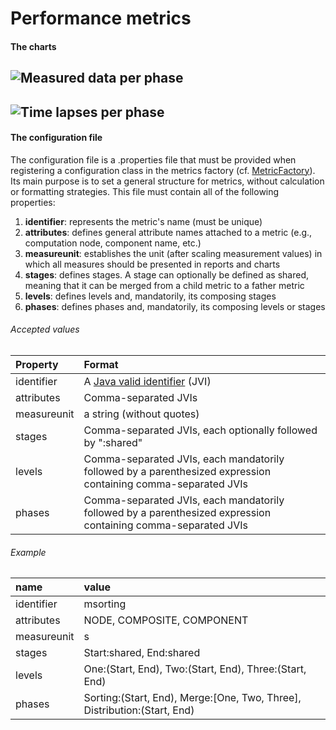 Performance metrics
===================

#### The charts

![Measured data per phase](https://cloud.githubusercontent.com/assets/1284036/5846207/fa2a3d9a-a18f-11e4-9bd1-1b6bddb89bd1.png)
---
![Time lapses per phase](https://cloud.githubusercontent.com/assets/1284036/5846208/fa3e104a-a18f-11e4-99c2-ff4e8c2af0d2.png)
---

#### The configuration file

The configuration file is a .properties file that must be provided when registering a configuration class in the metrics factory (cf. [MetricFactory](https://github.com/unicesi/performance-metrics/blob/master/src/main/java/co/edu/icesi/driso/measurement/metrics/MetricFactory.java)). Its main purpose is to set a general structure for metrics, without calculation or formatting strategies.
This file must contain all of the following properties:

1. __identifier__: represents the metric's name (must be unique) 
2. __attributes__: defines general attribute names attached to a metric (e.g., computation node, component name, etc.)
3. __measureunit__: establishes the unit (after scaling measurement values) in which all measures should be presented in reports and charts
4. __stages__: defines stages. A stage can optionally be defined as shared, meaning that it can be merged from a child metric to a father metric
5. __levels__: defines levels and, mandatorily, its composing stages
6. __phases__: defines phases and, mandatorily, its composing levels or stages

###### Accepted values

| Property    | Format                                                                                                        |
| :---------- | :------------------------------------------------------------------------------------------------------------ |
| identifier  | A [Java valid identifier](http://docs.oracle.com/javase/specs/jls/se7/html/jls-3.html#jls-3.8) (JVI)          |
| attributes  | Comma-separated JVIs                                                                                          |
| measureunit | a string (without quotes)                                                                                     |
| stages      | Comma-separated JVIs, each optionally followed by ":shared"                                                   |
| levels      | Comma-separated JVIs, each mandatorily followed by a parenthesized expression containing comma-separated JVIs |
| phases      | Comma-separated JVIs, each mandatorily followed by a parenthesized expression containing comma-separated JVIs |

###### Example

| name        | value                                                                    |
| :---------- | :----------------------------------------------------------------------- |
| identifier  | msorting                                                                 |
| attributes  | NODE, COMPOSITE, COMPONENT                                               |
| measureunit | s                                                                        |
| stages      | Start:shared, End:shared                                                 |
| levels      | One:(Start, End), Two:(Start, End), Three:(Start, End)                   |
| phases      | Sorting:(Start, End), Merge:[One, Two, Three], Distribution:(Start, End) |
